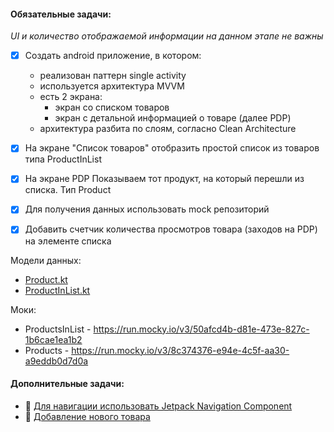 #### Обязательные задачи:

_UI и количество отображаемой информации на данном этапе не важны_

- [x] Создать android приложение, в котором:

     - реализован паттерн single activity
     - используется архитектура MVVM
     - есть 2 экрана:
         - экран со списком товаров
         - экран с детальной информацией о товаре (далее PDP)
     - архитектура разбита по слоям, согласно Clean Architecture

- [x] На экране "Список товаров" отобразить простой список из товаров типа ProductInList

- [x] На экране PDP Показываем тот продукт, на который перешли из списка. Тип Product

- [x] Для получения данных использовать mock репозиторий

- [x] Добавить счетчик количества просмотров товара (заходов на  PDP) на элементе списка

Модели данных: 
- [Product.kt](/uploads/e0bac3f83f548430fc3d2efd3b889b0a/Product.kt)
- [ProductInList.kt](/uploads/774c7016f44246448ecac5001d516b18/ProductInList.kt)

Моки: 
- ProductsInList - https://run.mocky.io/v3/50afcd4b-d81e-473e-827c-1b6cae1ea1b2
- Products - https://run.mocky.io/v3/8c374376-e94e-4c5f-aa30-a9eddb0d7d0a 

#### Дополнительные задачи:
- 💎 [Для навигации использовать Jetpack Navigation Component](https://gitlab.ozon.dev/android/classroom-2/homework-2/-/issues/2)
- 💎 [Добавление нового товара](https://gitlab.ozon.dev/android/classroom-2/homework-2/-/issues/3)
